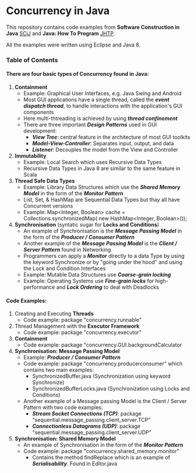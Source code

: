 # Concurrency in Java
This repository contains code examples from **Software Construction in Java** [SCiJ](http://web.mit.edu/6.005/www/fa16/) and **Java: How To Program** [JHTP](https://www.pearsonhighered.com/product/Deitel-Java-How-to-Program-early-objects-9th-Edition/9780132575669.html).

All the examples were written using Eclipse and Java 8.

### Table of Contents
#### There are four basic types of Concurrency found in Java:
1. **Containment**
   * Example: Graphical User Interfaces, e.g. Java Swing and Android
   * Most GUI applications have a single thread, called the **_event dispatch thread_**, to handle interactions with the application's GUI components
   * Here multi-thtreading is achieved by using **_thread confinement_**
   * There are three important **_Design Patterns_** used in GUI development:
      * **_View Tree_**: central feature in the architecture of most GUI toolkits
      * **_Model-View-Controller_**: Separates input, output, and data
      * **_Listener_**: Decouples the model from the View and Controller
2. **Immutability**
   * Example: Local Search which uses Recursive Data Types
   * Recursive Data Types in Java 8 are similar to the same feature in Scala
3. **Thread Safe Data Types**
   * Example: Library Data Structures which use the **_Shared Memory Model_** in the form of the **_Monitor Pattern_**
   * List, Set, & HashMap are Sequential Data Types but thay all have Concurrent versions
   * Example: Map<Integer, Boolean> cache = Collections.synchronizedMap( new HashMap<Integer, Boolean>());
4. **Synchronisation** (syntatic sugar for **Locks and Conditions**)
   * An example of Synchronisation is the **_Message Passing Model_** in the form of the **_Producer / Consumer Pattern_**
   * Another example of the **_Message Passing Model_** is the **_Client / Server Pattern_** found in Networking
   * Programmers can apply a **_Monitor_** directly to a data Type by using the keyword Synchronize or by "going under the hood" and using the Lock and Condition Interfaces
   * Example: Mutable Data Structures use **_Coarse-grain locking_**
   * Example: Operating Systems use **_Fine-grain locks_** for high-performance and **_Lock Ordering_** to deal with Deadlocks

#### Code Examples:
1. Creating and Executing **Threads**
   * Code example: package "concurrency.runnable"
2. Thread Management with the **Executor Framework**
   * Code example: package "concurrency.executor"
3. **Containment**
   * Code example: package "concurrency.GUI.backgroundCalculator
4. **Synchronisation: Message Passing Model**
   * Example: **_Producer / Consumer Pattern_**
   * Code example: package "concurrency.producerconsumer" which contains two main examples:
      * SynchronizedBuffer.java       (Synchronization using keyword Synchronize)
      * SynchronizedBufferLocks.java  (Synchronization using Locks and Conditions) 
   * Another example of a Message passing Model is the Client / Server Pattern with two code examples:
      * **_Stream Socket Connections (TCP)_**: package "sequential.message_passing.client_server.TCP"
      * **_Connectionless Datagrams  (UDP)_**: package "sequential.message_passing.client_server.UDP"
5. **Synchronisation: Shared Memory Model**
   * An example of Synchronisation in the form of the **_Monitor Pattern_**
   * Code example: package "concurrency.shared_memory.monitor"
      * Contains the method findReplace which is an example of **_Serialisability_**. Found in Editor.java




